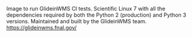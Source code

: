 Image to run GlideinWMS CI tests.
Scientific Linux 7 with all the dependencies required by both the Python 2 (production) and Python 3 versions.
Maintained and built by the GlideinWMS team.
https://glideinwms.fnal.gov/
